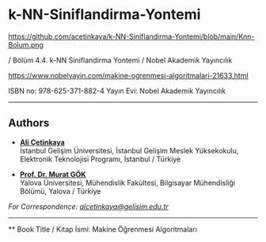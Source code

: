 # k-NN-Siniflandirma-Yontemi

https://github.com/acetinkaya/k-NN-Siniflandirma-Yontemi/blob/main/Knn-Bolum.png

 / Bölüm 4.4. k-NN Siniflandirma Yontemi / Nobel Akademik Yayıncılık

https://www.nobelyayin.com/makine-ogrenmesi-algoritmalari-21633.html

ISBN no: 978-625-371-882-4
Yayın Evi: Nobel Akademik Yayıncılık

----

## Authors 

- [**Ali Çetinkaya**](https://scholar.google.com.tr/citations?user=XSEW-NcAAAAJ)    
  İstanbul Gelişim Üniversitesi, İstanbul Gelişim Meslek Yüksekokulu, Elektronik Teknolojisi Programı, İstanbul / Türkiye

- [**Prof. Dr. Murat GÖK**](https://scholar.google.com.tr/citations?user=rzFDje4AAAAJ)  
  Yalova Üniversitesi, Mühendislik Fakültesi, Bilgisayar Mühendisliği Bölümü, Yalova / Türkiye
  
*For Correspondence: alcetinkaya@gelisim.edu.tr*

---

** Book Title / Kitap İsmi: Makine Öğrenmesi Algoritmaları
